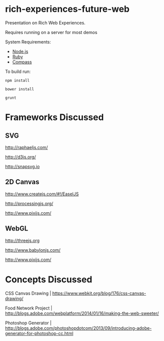 rich-experiences-future-web
============================
Presentation on Rich Web Experiences.

Requires running on a server for most demos

System Requirements:
- [Node.js](http://nodejs.org/)
- [Ruby](https://www.ruby-lang.org/en/)
- [Compass](http://compass-style.org/install/)

To build run:

```
npm install
```

```
bower install
```

```
grunt
```

Frameworks Discussed
====================

SVG
---
http://raphaeljs.com/

http://d3js.org/

http://snapsvg.io


2D Canvas
---------
http://www.createjs.com/#!/EaselJS

http://processingjs.org/

http://www.pixijs.com/


WebGL
-----
http://threejs.org

http://www.babylonjs.com/

http://www.pixijs.com/


Concepts Discussed
==================
CSS Canvas Drawing | https://www.webkit.org/blog/176/css-canvas-drawing/

Food Network Project | http://blogs.adobe.com/webplatform/2014/01/16/making-the-web-sweeter/

Photoshop Generator | http://blogs.adobe.com/photoshopdotcom/2013/09/introducing-adobe-generator-for-photoshop-cc.html